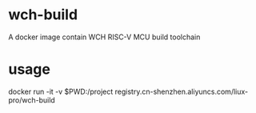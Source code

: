 # wch-build
A docker image contain WCH RISC-V MCU build toolchain

# usage
docker run -it -v $PWD:/project registry.cn-shenzhen.aliyuncs.com/liux-pro/wch-build